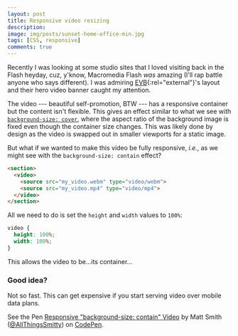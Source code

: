 ```yaml
---
layout: post
title: Responsive video resizing
description:
image: img/posts/sunset-home-office-min.jpg
tags: [CSS, responsive]
comments: true
---
```


Recently I was looking at some studio sites that I loved visiting back in the Flash heyday, cuz, y'know, Macromedia Flash _was_ amazing (I'll rap battle anyone who says different). I was admiring [EVB](http://evb.com){:rel="external"}'s layout and their hero video banner caught my attention.

The video --- beautiful self-promotion, BTW --- has a responsive container but the content isn't flexible. This gives an effect similar to what we see with [`background-size: cover`](http://codepen.io/AllThingsSmitty/pen/bpYjPO/), where the aspect ratio of the background image is fixed even though the container size changes. This was likely done by design as the video is swapped out in smaller viewports for a static image.

But what if we wanted to make this video be fully responsive, _i.e._, as we might see with the `background-size: contain` effect?

```html
<section>
  <video>
    <source src="my_video.webm" type="video/webm">
    <source src="my_video.mp4" type="video/mp4">
  </video>
</section>
```

All we need to do is set the `height` and `width` values to `100%`:


```css
video {
  height: 100%;
  width: 100%;
}
```

This allows the video to be...its container...

### Good idea?

Not so fast. This can get expensive if you start serving video over mobile data plans.


<div class="embed">
  <p data-height="500" data-theme-id="0" data-slug-hash="KNPOjp" data-default-tab="result" data-user="AllThingsSmitty" data-embed-version="2" data-pen-title="Responsive 'background-size: contain' Video" class="codepen">See the Pen <a href="http://codepen.io/AllThingsSmitty/pen/KNPOjp/">Responsive "background-size: contain" Video</a> by Matt Smith (<a href="http://codepen.io/AllThingsSmitty">@AllThingsSmitty</a>) on <a href="http://codepen.io">CodePen</a>.</p>
  <script async src="https://production-assets.codepen.io/assets/embed/ei.js"></script>
</div>